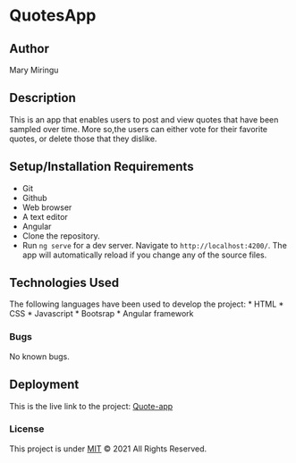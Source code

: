 # QuotesApp

## Author
 Mary Miringu
## Description
 This is an app that enables users to post and view quotes that have been sampled over time. More so,the users can either vote for their favorite quotes, or delete those that they dislike.
## Setup/Installation Requirements
    
* Git
* Github
* Web browser
* A text editor
* Angular
* Clone the repository.
* Run `ng serve` for a dev server. Navigate to `http://localhost:4200/`. 
The app will automatically reload if you change any of the source files.

## Technologies Used
The following languages have been used to develop the project:
        * HTML
        * CSS
        * Javascript
        * Bootsrap
        * Angular framework

### Bugs
No known bugs.

## Deployment
This is the live link to the project: <a href=""> Quote-app</a>

### License
This project is under [MIT](https://choosealicense.com/licenses/mit/) &COPY; 2021 All Rights Reserved.





